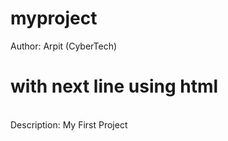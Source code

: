 # myproject
Author: Arpit (CyberTech)
# with next line using html 
<br>
Description: My First Project
